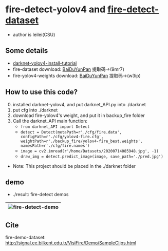 # fire-detect-yolov4 and [fire-detect-dataset](https://pan.baidu.com/s/1QlUTC8QW4wj0-Rwfx3fIPA)

* author is leilei(CSU)

## Some details
* [darknet-yolov4-install-tutorial](https://github.com/AlexeyAB/darknet#how-to-compile-on-linux-using-make)
* fire-dataset download: [BaiDuYunPan](https://pan.baidu.com/s/1QlUTC8QW4wj0-Rwfx3fIPA) 提取码->(9mr7)
* fire-yolov4-weights download: [BaiDuYunPan](https://pan.baidu.com/s/14g0SkV5vR8OhnDOCTW6r9A) 提取码->(w3ip)

## How to use this code?
0. installed darknet-yolov4, and put darknet_API.py into ./darknet
1. put cfg into ./darknet
2. download fire-yolov4's weight, and put it in backup_fire folder
3. Call the darknet_API main function:
    * `from darknet_API import Detect`
    * `detect = Detect(metaPath=r'./cfg/fire.data', configPath=r'./cfg/yolov4-fire.cfg', weightPath=r'./backup_fire/yolov4-fire_best.weights', namesPath=r'./cfg/fire.names')`
    * `image = cv2.imread(r'/home/Datasets/20200714085948.jpg', -1)`
    * `draw_img = detect.predict_image(image, save_path='./pred.jpg')`
* Note: This project should be placed in the ./darknet folder

## demo
* ./result: fire-detect demos

|![fire-detect-demo](https://github.com/gengyanlei/fire-detect-yolov4/blob/master/result/result_demo.jpg?raw=true)|
|----|

## Cite
fire-demo-dataset: http://signal.ee.bilkent.edu.tr/VisiFire/Demo/SampleClips.html